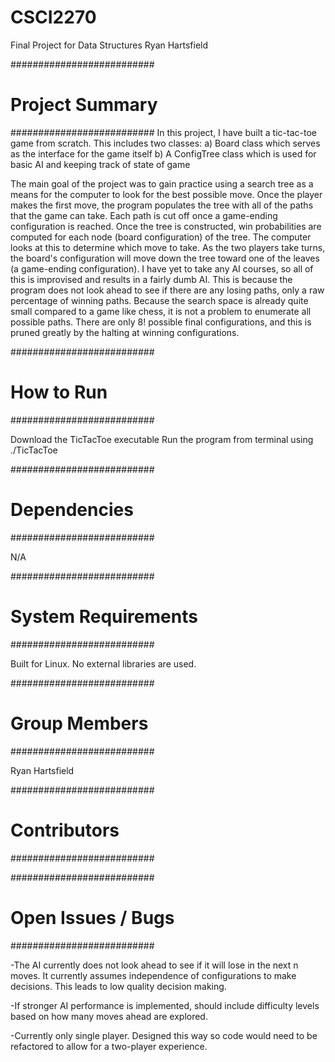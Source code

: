 # CSCI2270
Final Project for Data Structures
Ryan Hartsfield

##########################
#     Project Summary    #
##########################
In this project, I have built a tic-tac-toe game from scratch. This includes two classes:
a) Board class which serves as the interface for the game itself
b) A ConfigTree class which is used for basic AI and keeping track of state of game

The main goal of the project was to gain practice using a search tree as a means for the computer to look for
the best possible move. Once the player makes the first move, the program populates the tree with all of the
paths that the game can take. Each path is cut off once a game-ending configuration is reached. Once the tree
is constructed, win probabilities are computed for each node (board configuration) of the tree. The computer
looks at this to determine which move to take. As the two players take turns, the board's configuration 
will move down the tree toward one of the leaves (a game-ending configuration). I have yet to take any AI courses, 
so all of this is improvised and results in a fairly dumb AI. This is because the program does not
look ahead to see if there are any losing paths, only a raw percentage of winning paths. Because the search
space is already quite small compared to a game like chess, it is not a problem to enumerate all possible paths. 
There are only 8! possible final configurations, and this is pruned greatly by the halting at winning configurations.

##########################
#       How to Run       #
##########################

Download the TicTacToe executable
Run the program from terminal using ./TicTacToe

##########################
#      Dependencies      #
##########################

N/A

##########################
#   System Requirements  #
##########################

Built for Linux. No external libraries are used.

##########################
#      Group Members     #
##########################

Ryan Hartsfield

##########################
#      Contributors      #
##########################



##########################
#   Open Issues / Bugs   #
##########################

-The AI currently does not look ahead to see if it will lose in the next n moves. It currently
assumes independence of configurations to make decisions. This leads to low quality decision
making.

-If stronger AI performance is implemented, should include difficulty levels based on how many
moves ahead are explored.

-Currently only single player. Designed this way so code would need to be refactored to allow for
a two-player experience.
